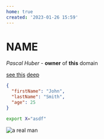 ```yaml
---
home: true
created: '2023-01-26 15:59'
---
```

# NAME

*Pascal Huber* - **owner** of <strong>this</strong> domain

[see this](/Projects/sweep.html)
[deep](/Level1/Level2/file.html)


```json
{
  "firstName": "John",
  "lastName": "Smith",
  "age": 25
}
```

```bash
export X="asdf"
```


![a real man](/public/man.jpg)
